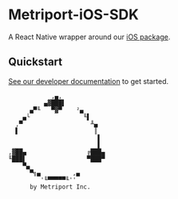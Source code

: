 # Metriport-iOS-SDK

A React Native wrapper around our [iOS package](https://github.com/metriport/metriport-ios-sdk).

## Quickstart

[See our developer documentation](https://docs.metriport.com/more-info/react-native) to get started.

```
            ,▄,
          ▄▓███▌
      ▄▀╙   ▀▓▀    ²▄
    ▄└               ╙▌
  ,▀                   ╨▄
  ▌                     ║
                         ▌
                         ▌
,▓██▄                 ╔███▄
╙███▌                 ▀███▀
    ▀▄
      ▀╗▄         ,▄
         '╙▀▀▀▀▀╙''
      by Metriport Inc.
```
